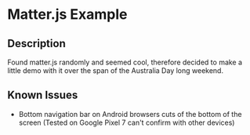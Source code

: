 # Matter.js Example

## Description
Found matter.js randomly and seemed cool, therefore decided to make a little demo with it over the span of the Australia Day long weekend.

## Known Issues
- Bottom navigation bar on Android browsers cuts of the bottom of the screen (Tested on Google Pixel 7 can't confirm with other devices)
